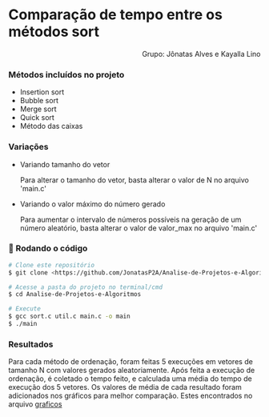 # Comparação de tempo entre os métodos sort
<p align="end">Grupo: Jônatas Alves e Kayalla Lino

### Métodos incluídos no projeto
<ul>
  <li>Insertion sort</li>
  <li>Bubble sort</li>
  <li>Merge sort</li>
  <li>Quick sort</li>
  <li>Método das caixas</li>
</ul>

### Variações
<ul>
  <li>Variando tamanho do vetor</li>
    <p>Para alterar o tamanho do vetor, basta alterar o valor de N no arquivo 'main.c'</p>
  <li>Variando o valor máximo do número gerado</li>
    <p>Para aumentar o intervalo de números possíveis na geração de um número aleatório, basta alterar o valor de valor_max no arquivo 'main.c'</p>
</ul>


### 🎲 Rodando o código

```bash
# Clone este repositório
$ git clone <https://github.com/JonatasP2A/Analise-de-Projetos-e-Algoritmos.git>

# Acesse a pasta do projeto no terminal/cmd
$ cd Analise-de-Projetos-e-Algoritmos

# Execute
$ gcc sort.c util.c main.c -o main
$ ./main
```

### Resultados
<p>Para cada método de ordenação, foram feitas 5 execuções em vetores de tamanho N com valores gerados aleatoriamente. Após feita a execução de ordenação, é coletado o tempo
feito, e calculada uma média do tempo de execução dos 5 vetores. Os valores de média de cada resultado foram adicionados nos gráficos para melhor comparação. Estes encontrados no arquivo <a href="https://github.com/JonatasP2A/Analise-de-Projetos-e-Algoritmos/blob/master/sort.h">graficos</a></p>
